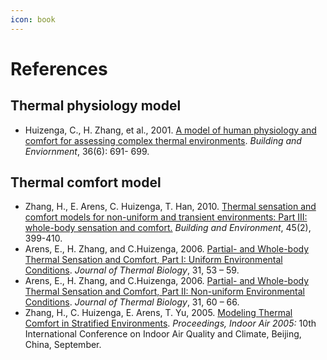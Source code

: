 ```yaml
---
icon: book
---
```


# References

## Thermal physiology model

* Huizenga, C., H. Zhang, et al., 2001. [A model of human physiology and comfort for assessing complex thermal environments](http://escholarship.org/uc/item/3sq8z441). _Building and Enviornment_, 36(6): 691- 699.

## Thermal comfort model

* Zhang, H., E. Arens, C. Huizenga, T. Han, 2010. [Thermal sensation and comfort models for non-uniform and transient environments: Part III: whole-body sensation and comfort.](http://escholarship.org/uc/item/2tm289vb) _Building and Environment_, 45(2), 399-410.
* Arens, E., H. Zhang, and C.Huizenga, 2006. [Partial- and Whole-body Thermal Sensation and Comfort, Part I: Uniform Environmental Conditions](http://escholarship.org/uc/item/4n93j8d8). _Journal of Thermal Biology_, 31, 53 – 59.
* Arens, E., H. Zhang, and C.Huizenga, 2006. [Partial- and Whole-body Thermal Sensation and Comfort, Part II: Non-uniform Environmental Conditions](http://escholarship.org/uc/item/2qx0b18h). _Journal of Thermal Biology_, 31, 60 – 66.
* Zhang, H., C. Huizenga, E. Arens, T. Yu, 2005. [Modeling Thermal Comfort in Stratified Environments](http://escholarship.org/uc/item/8q58k4hs). _Proceedings, Indoor Air 2005:_ 10th International Conference on Indoor Air Quality and Climate, Beijing, China, September.
